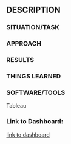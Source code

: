 ## DESCRIPTION


### SITUATION/TASK


### APPROACH

### RESULTS


### THINGS LEARNED


### SOFTWARE/TOOLS
Tableau



### Link to Dashboard:

[link to dashboard](https://public.tableau.com/profile/angela7922#!/vizhome/Bikesharing_Dashboard_Project/NYCBike-ShareProgram?publish=yes)
